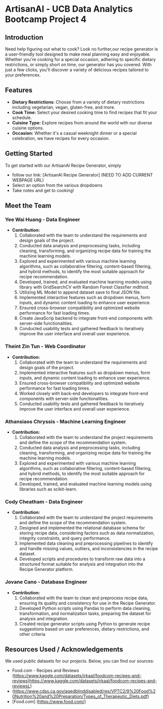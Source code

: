 # ArtisanAl - UCB Data Analytics Bootcamp Project 4

## Introduction
Need help figuring out what to cook? Look no further,our recipe generator is a user-friendly tool designed to make meal planning easy and enjoyable. Whether you're cooking for a special occasion, adhering to specific dietary restrictions, or simply short on time, our generator has you covered. With just a few clicks, you'll discover a variety of delicious recipes tailored to your preferences.

## Features
- **Dietary Restrictions**: Choose from a variety of dietary restrictions including vegetarian, vegan, gluten-free, and more.
- **Cook Time:** Select your desired cooking time to find recipes that fit your schedule.
- **Cuisine Type:** Explore recipes from around the world with our diverse cuisine options.
- **Occasion:** Whether it's a casual weeknight dinner or a special celebration, we have recipes for every occasion.

## Getting Started
To get started with our ArtisanAl Recipe Generator, simply 
  - follow our link: [ArtisanAl Recipe Generator] (NEED TO ADD CURRENT WEBPAGE URL)
  - Select an option from the various dropdowns
  - Take notes and get to cooking!

## Meet the Team

### Yee Wai Huang - Data Engineer 
- **Contribution:**
    1. Collaborated with the team to understand the requirements and design goals of the project.
    2. Conducted data analysis and preprocessing tasks, including cleaning, transforming, and organizing recipe data for training the machine learning models.
    3. Explored and experimented with various machine learning algorithms, such as collaborative filtering, content-based filtering, and hybrid methods, to identify the most suitable approach for recipe recommendation.
    4. Developed, trained, and evaluated machine learning models using library with GridSearchCV with Random Forest Classfier mdthod.
    5. Utilizing ML Model to append dataset save to final JSON file.
    6. Implemented interactive features such as dropdown menus, form inputs, and dynamic content loading to enhance user experience.
    7. Ensured cross-browser compatibility and optimized website performance for fast loading times.
    8. Create JavaScrip backend to integrate front-end components with server-side functionalities.
    9. Conducted usability tests and gathered feedback to iteratively improve the user interface and overall user experience.

### Theint Zin Tun - Web Coordinator
- **Contribution:**
    1. Collaborated with the team to understand the requirements and design goals of the project.
    2. Implemented interactive features such as dropdown menus, form inputs, and dynamic content loading to enhance user experience.
    3. Ensured cross-browser compatibility and optimized website performance for fast loading times.
    4. Worked closely with back-end developers to integrate front-end components with server-side functionalities.
    5. Conducted usability tests and gathered feedback to iteratively improve the user interface and overall user experience.

### Athansiaos Chryssis - Machine Learning Engineer
- **Contribution:**
    1. Collaborated with the team to understand the project requirements and define the scope of the recommendation system.
    2. Conducted data analysis and preprocessing tasks, including cleaning, transforming, and organizing recipe data for training the machine learning models.
    3. Explored and experimented with various machine learning algorithms, such as collaborative filtering, content-based filtering, and hybrid methods, to identify the most suitable approach for recipe recommendation.
    4. Developed, trained, and evaluated machine learning models using libraries such as scikit-learn.

### Cody Cheatham - Data Engineer
- **Contribution:**
    1. Collaborated with the team to understand the project requirements and define the scope of the recommendation system.
    2. Designed and implemented the relational database schema for storing recipe data, considering factors such as data normalization, integrity constraints, and query performance.
    3. Implemented data cleaning and preprocessing pipelines to identify and handle missing values, outliers, and inconsistencies in the recipe dataset.
    4. Developed scripts and procedures to transform raw data into a structured format suitable for analysis and integration into the Recipe Generator platform.

### Jovane Cano - Database Engineer
- **Contribution:**
    1. Collaborated with the team to clean and preprocess recipe data, ensuring its quality and consistency for use in the Recipe Generator.
    2. Developed Python scripts using Pandas to perform data cleaning, transformation, and normalization tasks, preparing the dataset for analysis and integration.
    3. Created recipe generator scripts using Python to generate recipe suggestions based on user preferences, dietary restrictions, and other criteria
 
## Resources Used / Acknowledgements
We used public datasets for our projects. Below, you can find our sources: 
- Food.com - Recipes and Reviews (https://www.kaggle.com/datasets/irkaal/foodcom-recipes-and-reviews)https://www.kaggle.com/datasets/irkaal/foodcom-recipes-and-reviewsL)
- (https://www.cdss.ca.gov/agedblinddisabled/res/VPTC2/9%20Food%20Nutrition%20and%20Preparation/Types_of_Therapeutic_Diets.pdf)
- [Food.com] (https://www.food.com/)

